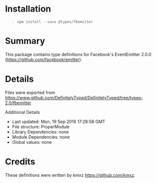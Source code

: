 # Installation
> `npm install --save @types/fbemitter`

# Summary
This package contains type definitions for Facebook's EventEmitter 2.0.0 (https://github.com/facebook/emitter).

# Details
Files were exported from https://www.github.com/DefinitelyTyped/DefinitelyTyped/tree/types-2.0/fbemitter

Additional Details
 * Last updated: Mon, 19 Sep 2016 17:28:58 GMT
 * File structure: ProperModule
 * Library Dependencies: none
 * Module Dependencies: none
 * Global values: none

# Credits
These definitions were written by kmxz <https://github.com/kmxz>.
